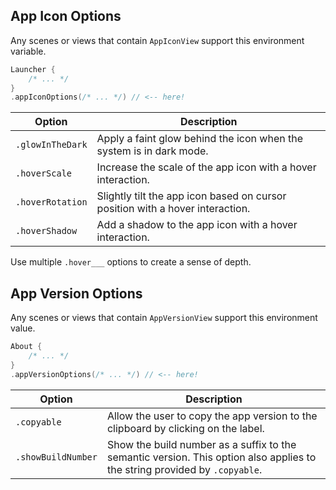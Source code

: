 ## App Icon Options
Any scenes or views that contain `AppIconView` support this environment variable.
```swift
Launcher {
	/* ... */
}
.appIconOptions(/* ... */) // <-- here!
```
| Option | Description |
| - | - |
| `.glowInTheDark` | Apply a faint glow behind the icon when the system is in dark mode. |
| `.hoverScale` | Increase the scale of the app icon with a hover interaction. |
| `.hoverRotation` | Slightly tilt the app icon based on cursor position with a hover interaction. |
| `.hoverShadow` | Add a shadow to the app icon with a hover interaction. |
Use multiple `.hover___` options to create a sense of depth.

## App Version Options
Any scenes or views that contain `AppVersionView` support this environment value.
```swift
About {
	/* ... */
}
.appVersionOptions(/* ... */) // <-- here!
```
| Option | Description |
| - | - |
| `.copyable` | Allow the user to copy the app version to the clipboard by clicking on the label. |
| `.showBuildNumber` | Show the build number as a suffix to the semantic version.  This option also applies to the string provided by `.copyable`. |
